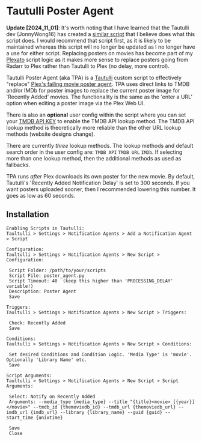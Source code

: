 # Tautulli Poster Agent

**Update [2024_11_01]**: It's worth noting that I have learned that the Tautulli dev (JonnyWong16) has created a [similar script](https://gist.github.com/JonnyWong16/b0e6b2761f8649d811f51866e682464b) that I believe does what this script does. I would recommend that script first, as it is likely to be maintained whereas this script will no longer be updated as I no longer have a use for either script. Replacing posters on movies has become part of my [Plexato](https://github.com/Blasman/Plexato) script logic as it makes more sense to replace posters going from Radarr to Plex rather than Tautulli to Plex (no delay, more control).

Tautulli Poster Agent (aka TPA) is a [Tautulli](https://github.com/Tautulli/Tautulli) custom script to effectively "replace" [Plex's failing movie poster agent](https://forums.plex.tv/t/once-upon-a-time-in-the-west-metadata/852193). TPA uses direct links to TMDB and/or IMDb for poster images to replace the current poster image for 'Recently Added' movies. The functionality is the same as the 'enter a URL' option when editing a poster image via the Plex Web UI.

There is also an **optional** user config within the script where you can set your [TMDB API KEY](https://www.themoviedb.org/settings/api) to enable the TMDB API lookup method. The TMDB API lookup method is theoretically more reliable than the other URL lookup methods (website designs change).

There are currently *three* lookup methods. The lookup methods and default search order in the user config are: `TMDB API` `TMDB URL` `IMDb`. If selecting more than one lookup method, then the additional methods as used as fallbacks. 

TPA runs *after* Plex downloads its own poster for the new movie. By default, Tautulli's 'Recently Added Notification Delay' is set to 300 seconds. If you want posters uploaded sooner, then I recommended lowering this number. It goes as low as 60 seconds.

## Installation

```
Enabling Scripts in Tautulli:
Taultulli > Settings > Notification Agents > Add a Notification Agent > Script

Configuration:
Taultulli > Settings > Notification Agents > New Script > Configuration:
 
 Script Folder: /path/to/your/scripts
 Script File: poster_agent.py
 Script Timeout: 40  (keep this higher than 'PROCESSING_DELAY' variable!)
 Description: Poster Agent
 Save

Triggers:
Taultulli > Settings > Notification Agents > New Script > Triggers:

 Check: Recently Added
 Save

Conditions:
Taultulli > Settings > Notification Agents > New Script > Conditions:

 Set desired Conditions and Condition Logic. 'Media Type' is 'movie'. Optionally 'Library Name' etc.
 Save

Script Arguments:
Taultulli > Settings > Notification Agents > New Script > Script Arguments:

 Select: Notify on Recently Added
 Arguments: --media_type {media_type} --title "{title}<movie> [{year}]</movie>" --tmdb_id {themoviedb_id} --tmdb_url {themoviedb_url} --imdb_url {imdb_url} --library {library_name} --guid {guid} --start_time {unixtime}

 Save
 Close
```
